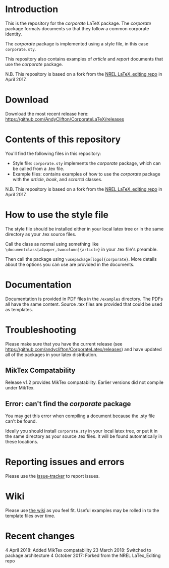 # Introduction
This is the repository for the _corporate_ LaTeX package. The _corporate_ package formats documents so that they follow a common corporate identity.

The _corporate_ package is implemented using a style file, in this case `corporate.sty`.

This repository also contains examples of _article_ and _report_ documents that use the _corporate_ package.

N.B. This repository is based on a fork from the [NREL LaTeX_editing repo](https://github.com/NREL/latex_editing) in April 2017.

# Download
Download the most recent release here: https://github.com/AndyClifton/CorporateLaTeX/releases

# Contents of this repository
You'll find the following files in this repository:
* Style file: `corporate.sty` implements the _corporate_ package, which can be called from a .tex file.
* Example files: contains examples of how to use the _corporate_ package with the _article_, _book_, and _scrartcl_ classes.

N.B. This repository is based on a fork from the [NREL LaTeX_editing repo](https://github.com/NREL/latex_editing) in April 2017.

# How to use the style file
The style file should be installed either in your local latex tree or in the same directory as your .tex source files.

Call the class as normal using something like `\documentclass[a4paper,twocolumn]{article}` in your .tex file's preamble.

Then call the package using `\usepackage[logo]{corporate}`. More details about the options you can use are provided in the documents.

# Documentation
Documentation is provided in PDF files in the `/examples` directory. The PDFs all have the same content. Source .tex files are provided that could be used as templates.

# Troubleshooting
Please make sure that you have the current release (see https://github.com/andyclifton/CorporateLatex/releases) and have updated all of the packages in your latex distribution.

## MikTex Compatability
Release v1.2 provides MikTex compatability. Earlier versions did not compile under MikTex.

## Error: can't find the _corporate_ package
You may get this error when compiling a document because the .sty file can't be found.

Ideally you should install `corporate.sty` in your local latex tree, or put it in the same directory as your source .tex files. It will be found automatically in these locations.

# Reporting issues and errors
Please use the [issue-tracker](../../issues) to report issues.

# Wiki
Please use [the wiki](../../wiki) as you feel fit. Useful examples may be rolled in to the template files over time.

# Recent changes
4 April 2018: Added MikTex compatability
23 March 2018: Switched to package architecture
4 October 2017: Forked from the NREL LaTex_Editing repo
